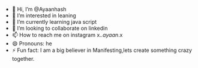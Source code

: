 - 👋 Hi, I’m @Ayaanhash
- 👀 I’m interested in leaning
- 🌱 I’m currently learning java script
- 💞️ I’m looking to collaborate on linkedin
- 📫 How to reach me on instagram x._.ayaan_.x
- 😄 Pronouns: he
- ⚡ Fun fact: I am a big believer in Manifesting,lets create something crazy together.

<!---
Ayaanhash/Ayaanhash is a ✨ special ✨ repository because its `README.md` (this file) appears on your GitHub profile.
You can click the Preview link to take a look at your changes.
--->
